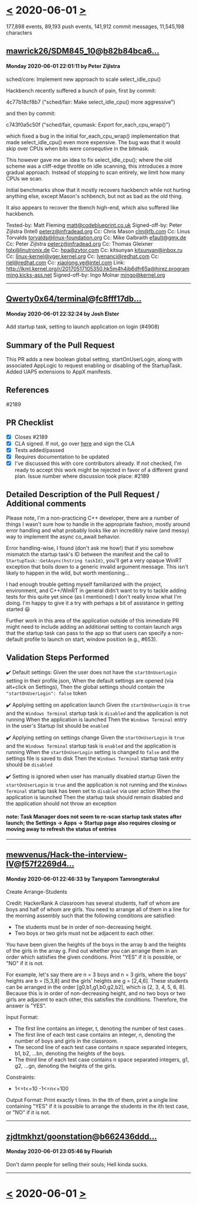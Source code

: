 # [<](2020-05-31.md) 2020-06-01 [>](2020-06-02.md)

177,898 events, 89,193 push events, 141,912 commit messages, 11,545,198 characters


## [mawrick26/SDM845_10](https://github.com/mawrick26/SDM845_10)@[b82b84bca6...](https://github.com/mawrick26/SDM845_10/commit/b82b84bca6752daf84dbbdac1748788a1e059b72)
#### Monday 2020-06-01 22:01:11 by Peter Zijlstra

sched/core: Implement new approach to scale select_idle_cpu()

Hackbench recently suffered a bunch of pain, first by commit:

  4c77b18cf8b7 ("sched/fair: Make select_idle_cpu() more aggressive")

and then by commit:

  c743f0a5c50f ("sched/fair, cpumask: Export for_each_cpu_wrap()")

which fixed a bug in the initial for_each_cpu_wrap() implementation
that made select_idle_cpu() even more expensive. The bug was that it
would skip over CPUs when bits were consequtive in the bitmask.

This however gave me an idea to fix select_idle_cpu(); where the old
scheme was a cliff-edge throttle on idle scanning, this introduces a
more gradual approach. Instead of stopping to scan entirely, we limit
how many CPUs we scan.

Initial benchmarks show that it mostly recovers hackbench while not
hurting anything else, except Mason's schbench, but not as bad as the
old thing.

It also appears to recover the tbench high-end, which also suffered like
hackbench.

Tested-by: Matt Fleming <matt@codeblueprint.co.uk>
Signed-off-by: Peter Zijlstra (Intel) <peterz@infradead.org>
Cc: Chris Mason <clm@fb.com>
Cc: Linus Torvalds <torvalds@linux-foundation.org>
Cc: Mike Galbraith <efault@gmx.de>
Cc: Peter Zijlstra <peterz@infradead.org>
Cc: Thomas Gleixner <tglx@linutronix.de>
Cc: hpa@zytor.com
Cc: kitsunyan <kitsunyan@inbox.ru>
Cc: linux-kernel@vger.kernel.org
Cc: lvenanci@redhat.com
Cc: riel@redhat.com
Cc: xiaolong.ye@intel.com
Link: http://lkml.kernel.org/r/20170517105350.hk5m4h4jb6dfr65a@hirez.programming.kicks-ass.net
Signed-off-by: Ingo Molnar <mingo@kernel.org>

---
## [Qwerty0x64/terminal](https://github.com/Qwerty0x64/terminal)@[fc8fff17db...](https://github.com/Qwerty0x64/terminal/commit/fc8fff17dbfefbfa38a60dd1239ded3813a8da21)
#### Monday 2020-06-01 22:32:24 by Josh Elster

Add startup task, setting to launch application on login (#4908)

<!-- Enter a brief description/summary of your PR here. What does it fix/what does it change/how was it tested (even manually, if necessary)? -->
## Summary of the Pull Request
This PR adds a new boolean global setting, startOnUserLogin, along with associated AppLogic to request enabling or disabling of the StartupTask. Added UAP5 extensions to AppX manifests. 
<!-- Other than the issue solved, is this relevant to any other issues/existing PRs? --> 
## References

#2189 

<!-- Please review the items on the PR checklist before submitting-->
## PR Checklist
* [x] Closes #2189
* [x] CLA signed. If not, go over [here](https://cla.opensource.microsoft.com/microsoft/Terminal) and sign the CLA
* [x] Tests added/passed
* [x] Requires documentation to be updated
* [x] I've discussed this with core contributors already. If not checked, I'm ready to accept this work might be rejected in favor of a different grand plan. Issue number where discussion took place: #2189

<!-- Provide a more detailed description of the PR, other things fixed or any additional comments/features here -->
## Detailed Description of the Pull Request / Additional comments
Please note, I'm a non-practicing C++ developer, there are a number of things I wasn't sure how to handle in the appropriate fashion, mostly around error handling and what probably looks like an incredibly naive (and messy) way to implement the async co_await behavior. 

Error handling-wise, I found (don't ask me how!) that if you somehow mismatch the startup task's ID between the manifest and the call to `StartupTask::GetAsync(hstring taskId)`, you'll get a very opaque WinRT exception that boils down to a generic invalid argument message. This isn't likely to happen in the wild, but worth mentioning...

I had enough trouble getting myself familiarized with the project, environment, and C++/WinRT in general didn't want to try to tackle adding tests for this quite yet since (as I mentioned) I don't really know what I'm doing. I'm happy to give it a try with perhaps a bit of assistance in getting started 😃 

Further work in this area of the application outside of this immediate PR might need to include adding an additional setting to contain launch args that the startup task can pass to the app so that users can specify a non-default profile to launch on start, window position (e.g., #653).

<!-- Describe how you validated the behavior. Add automated tests wherever possible, but list manual validation steps taken as well -->
## Validation Steps Performed

✔️ Default settings:
Given the user does not have the `startOnUserLogin` setting in their profile.json,
When the default settings are opened (via alt+click on Settings), 
Then the global settings should contain the `"startOnUserLogin": false` token

✔️ Applying setting on application launch
Given the `startOnUserLogin` is `true` and 
  the `Windows Terminal` startup task is `disabled` and 
  the application is not running
When the application is launched
Then the `Windows Terminal` entry in the user's Startup list should be `enabled`

✔️ Applying setting on settings change
Given the `startOnUserLogin` is `true` and
  the `Windows Terminal` startup task is `enabled` and
  the application is running
When the `startOnUserLogin` setting is changed to `false` and
  the settings file is saved to disk
Then the `Windows Terminal` startup task entry should be `disabled`

✔️ Setting is ignored when user has manually disabled startup
Given the `startOnUserLogin` is `true` and
  the application is not running and
  the `Windows Terminal` startup task has been set to `disabled` via user action
When the application is launched
Then the startup task should remain disabled and
  the application should not throw an exception

#### note: Task Manager does not seem to re-scan startup task states after launch; the Settings -> Apps -> Startup page also requires closing or moving away to refresh the status of entries

---
## [mewvenus/Hack-the-interview-IV](https://github.com/mewvenus/Hack-the-interview-IV)@[f57f2269d4...](https://github.com/mewvenus/Hack-the-interview-IV/commit/f57f2269d403111945f998f48baed763e14c4a55)
#### Monday 2020-06-01 22:46:33 by Tanyaporn Tamrongterakul

Create Arrange-Students

Credit: HackerRank
A classroom has several students, half of whom are boys and half of whom are girls. You need to arrange all of them in a line for the morning assembly such that the following conditions are satisfied:
- The students must be in order of non-decreasing height.
- Two boys or two girls must not be adjacent to each other.

You have been given the heights of the boys in the array b and the heights of the girls in the array g. Find out whether you can arrange them in an order which satisfies the given conditions. Print "YES" if it is possible, or "NO" if it is not.

For example, let's say there are n = 3 boys and n = 3 girls, where the boys' heights are b = [5,3,8] and the girls' heights are g = [2,4,6]. These students can be arranged in the order [g0,b1,g1,b0,g2,b2], which is [2, 3, 4, 5, 6, 8]. Because this is in order of non-decreasing height, and no two boys or two girls are adjacent to each other, this satisfies the conditions. Therefore, the answer is "YES".

Input Format:
- The first line contains an integer, t, denoting the number of test cases.
- The first line of each test case contains an integer, n, denoting the number of boys and girls in the classroom.
- The second line of each test case contains n space separated integers, b1, b2, ...bn, denoting the heights of the boys.
- The third line of each test case contains n space separated integers, g1, g2, ...gn, denoting the heights of the girls.

Constraints:
- 1<=t<=10
-1<=n<=100

Output Format:
Print exactly t lines. In the ith of them, print a single line containing "YES" if it is possible to arrange the students in the ith test case, or "NO" if it is not.

---
## [zjdtmkhzt/goonstation](https://github.com/zjdtmkhzt/goonstation)@[b662436ddd...](https://github.com/zjdtmkhzt/goonstation/commit/b662436ddd50bc2d1fbb7c4cdeac421e28fa5f1b)
#### Monday 2020-06-01 23:05:46 by Flourish

Don't damn people for selling their souls; Hell kinda sucks.

---

# [<](2020-05-31.md) 2020-06-01 [>](2020-06-02.md)

